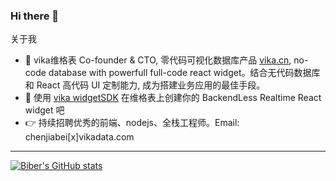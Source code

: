 ### Hi there 👋
关于我
- 🐥 vika维格表 Co-founder & CTO, 零代码可视化数据库产品 [vika.cn](https://vika.cn), no-code database with powerfull full-code react widget。结合无代码数据库和 React 高代码 UI 定制能力, 成为搭建业务应用的最佳手段。
- 🔭 使用 [vika widgetSDK](https://vika.cn/developers) 在维格表上创建你的 BackendLess Realtime React widget 吧
- 👉 持续招聘优秀的前端、nodejs、全栈工程师。Email: chenjiabei[x]vikadata.com

----
[![Biber's GitHub stats](https://github-readme-stats.vercel.app/api?username=JailBreakC&show_icons=true&theme=tokyonight)](https://github.com/anuraghazra/github-readme-stats)

<!--
**JailBreakC/JailBreakC** is a ✨ _special_ ✨ repository because its `README.md` (this file) appears on your GitHub profile.

Here are some ideas to get you started:

- 🔭 I’m currently working on ...
- 🌱 I’m currently learning ...
- 👯 I’m looking to collaborate on ...
- 🤔 I’m looking for help with ...
- 💬 Ask me about ...
- 📫 How to reach me: ...
- 😄 Pronouns: ...
- ⚡ Fun fact: ...
-->
